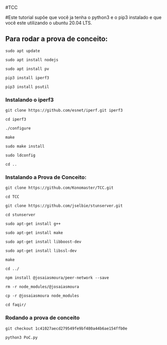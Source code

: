 #TCC

#Este tutorial supõe que você ja tenha o python3 e o pip3 instalado e que você este utilizando o ubuntu 20.04 LTS.

## Para rodar a prova de conceito:

	sudo apt update

	sudo apt install nodejs 

	sudo apt install pv 

	pip3 install iperf3 

	pip3 install psutil  

### Instalando o iperf3

	git clone https://github.com/esnet/iperf.git iperf3

	cd iperf3

	./configure

	make

	sudo make install

	sudo ldconfig

	cd ..

### Instalando a Prova de Conceito:

	git clone https://github.com/Konomaster/TCC.git

	cd TCC 

	git clone https://github.com/jselbie/stunserver.git

	cd stunserver

	sudo apt-get install g++

	sudo apt-get install make

	sudo apt-get install libboost-dev

	sudo apt-get install libssl-dev

	make

	cd ../

	npm install @josaiasmoura/peer-network --save

	rm -r node_modules/@josaiasmoura

	cp -r @josaiasmoura node_modules

	cd faqir/

### Rodando a prova de conceito

	git checkout 1c41027aecd279549fe9bf480a44b6ae154ffb0e

	python3 PoC.py


